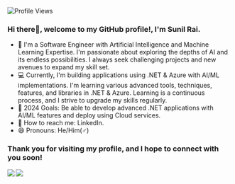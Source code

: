 ![Profile Views](https://komarev.com/ghpvc/?username=sunilrai486&label=Profile%20views&left_color=green&right_color=red&style=flat)

### Hi there👋, welcome to my GitHub profile!, I'm Sunil Rai.

- 📖 I'm a Software Engineer with Artificial Intelligence and Machine Learning Expertise. I'm passionate about exploring the depths of AI and its endless possibilities. I always seek challenging projects and new avenues to expand my skill set.
- 💻 Currently, I'm building applications using .NET & Azure with AI/ML implementations. I'm learning various advanced tools, techniques, features, and libraries in .NET & Azure. Learning is a continuous process, and I strive to upgrade my skills regularly.
- 🎯 2024 Goals: Be able to develop advanced .NET applications with AI/ML features and deploy using Cloud services.
- 📧 How to reach me: LinkedIn.
- 😄 Pronouns: He/Him(♂️)

### Thank you for visiting my profile, and I hope to connect with you soon!

<div>
  <img align = "left" src="https://github-readme-stats.vercel.app/api?username=sunilrai486&show_icons=true&theme=radical&card_width=350" /> 
</div>
<div>
  <img align = "left" src="https://github-readme-streak-stats.herokuapp.com?user=sunilrai486&theme=radical&card_width=355" />
</div>
